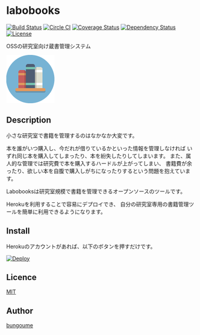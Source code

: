 labobooks
=========
[![Build Status](https://travis-ci.org/bungoume/labobooks.svg?branch=master)](https://travis-ci.org/bungoume/labobooks)
[![Circle CI](https://circleci.com/gh/bungoume/labobooks.svg?style=shield&circle-token=2f845991fa79124b57e0c1222bd14edd88581efd)](https://circleci.com/gh/bungoume/labobooks)
[![Coverage Status](https://img.shields.io/coveralls/bungoume/labobooks.svg)](https://coveralls.io/r/bungoume/labobooks)
[![Dependency Status](https://gemnasium.com/bungoume/labobooks.svg)](https://gemnasium.com/bungoume/labobooks)
[![License](http://img.shields.io/:license-MIT-blue.svg)](http://doge.mit-license.org)

OSSの研究室向け蔵書管理システム

![bookshelf-icon](bookshelf-icon.png)

## Description
小さな研究室で書籍を管理するのはなかなか大変です。

本を誰がいつ購入し、今だれが借りているかといった情報を管理しなければ いずれ同じ本を購入してしまったり、本を紛失したりしてしまいます。 また、属人的な管理では研究費で本を購入するハードルが上がってしまい、 書籍費が余ったり、欲しい本を自腹で購入しがちになったりするという問題を抱えています。

Labobooksは研究室規模で書籍を管理できるオープンソースのツールです。

Herokuを利用することで容易にデプロイでき、 自分の研究室専用の書籍管理ツールを簡単に利用できるようになります。


## Install
Herokuのアカウントがあれば、以下のボタンを押すだけです。

[![Deploy](https://www.herokucdn.com/deploy/button.png)](https://heroku.com/deploy)


## Licence

[MIT](https://github.com/tcnksm/tool/blob/master/LICENCE)


## Author

[bungoume](https://github.com/bungoume)
